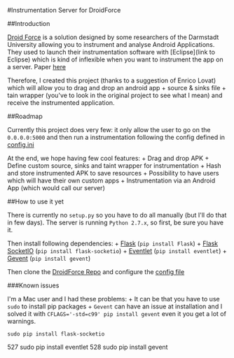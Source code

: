 #Instrumentation Server for DroidForce

##Introduction

[Droid Force](https://github.com/secure-software-engineering/DroidForce) is a solution designed by some researchers of the Darmstadt University allowing you to instrument and analyse Android Applications. They used to launch their instrumentation software with [Eclipse](link to Eclipse) which is kind of inflexible when you want to instrument the app on a server.
Paper [here](https://www.informatik.tu-darmstadt.de/fileadmin/user_upload/Group_EC-Spride/Publikationen/droidforce_ares2014.pdf)

Therefore, I created this project (thanks to a suggestion of Enrico Lovat) which will allow you to drag and drop an android app + source & sinks file + tain wrapper (you've to look in the original project to see what I mean) and receive the instrumented application.

##Roadmap

Currently this project does very few: it only allow the user to go on the `0.0.0.0:5000` and then run a instrumentation following the config defined in [config.ini]()

At the end, we hope having few cool features:
    + Drag and drop APK
    + Define custom source, sinks and taint wrapper for instrumentation
    + Hash and store instrumented APK to save resources
    + Possibility to have users which will have their own custom apps
    + Instrumentation via an Android App (which would call our server)

##How to use it yet

There is currently no `setup.py` so you have to do all manually (but I'll do that in few days).
The server is running `Python 2.7.x`, so first, be sure you have it.

Then install following dependencies:
    + [Flask](http://flask.pocoo.org/) (`pip install Flask`)
    + [Flask SocketIO](https://flask-socketio.readthedocs.org/en/latest/) (`pip install flask-socketio`)
    + [Eventlet](http://eventlet.net/) (`pip install eventlet`)
    + [Gevent](https://pypi.python.org/pypi/gevent/1.1rc1) (`pip install gevent`)

Then clone the [DroidForce Repo](https://github.com/secure-software-engineering/DroidForce.git) and configure the [config file]()

###Known issues

I'm a Mac user and I had these problems:
    + It can be that you have to use `sudo` to install pip packages
    + `Gevent` can have an issue at installation and I solved it with `CFLAGS='-std=c99' pip install gevent` even it you get a lot of warnings.



    sudo pip install flask-socketio
  527  sudo pip install eventlet
  528  sudo pip install gevent
